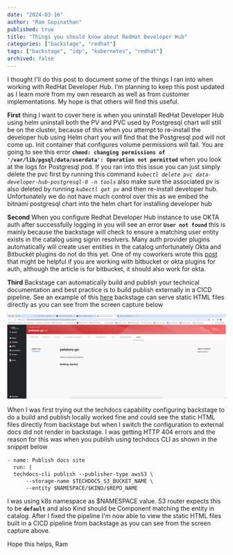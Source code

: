 ```yaml
---
date: "2024-03-16"
author: "Ram Gopinathan"
published: true
title: "Things you should know about RedHat Developer Hub"
categories: ["backstage", "redhat"]
tags: ["backstage", "idp", "kubernetes", "redhat"]
archived: false
---
```


I thought I'll do this post to document some of the things I ran into when working with RedHat Developer Hub. I'm planning to keep this post updated as I learn more from my own research as well as from customer implementations. My hope is that others will find this useful.

**First** thing I want to cover here is when you uninstall RedHat Developer Hub using helm uninstall both the PV and PVC used by Postgresql chart will still be on the cluster, because of this when you attempt to re-install the developer hub using Helm chart you will find that the Postgresql pod will not come up. Init container that configures volume permissions will fail. You are going to see this error **`chmod: changing permissions of '/var/lib/pgsql/data/userdata': Operation not permitted`** when you look at the logs for Postgresql pod. If you ran into this issue you can just simply delete the pvc first by running this command *`kubectl delete pvc data-developer-hub-postgresql-0 -n tools`* also make sure the associated pv is also deleted by running *`kubectl get pv`* and then re-install developer hub. Unfortunately we do not have much control over this as we embed the bitnami postgresql chart into the helm chart for installing developer hub 

**Second** When you configure Redhat Developer Hub instance to use OKTA auth after successfully logging in you will see an error **`User not found`** this is mainly because the backstage will check to ensure a matching user entity exists in the catalog using signin resolvers. Many auth provider plugins automatically will create user entities in the catalog unfortunately Okta and Bitbucket plugins do not do this yet. One of my coworkers wrote this [post](https://github.com/redhat-na-ssa/rhdh-bitbucket-auth/blob/main/Readme.Md) that might be helpful if you are working with bitbucket or okta plugins for auth, although the article is for bitbucket, it should also work for okta.

**Third** Backstage can automatically build and publish your technical documentation and best practice is to build publish externally in a CICD pipeline. See an example of this [here](https://github.com/rprakashg-redhat/petstore-go/blob/main/.github/workflows/techdocs.yaml) backstage can serve static HTML files directly as you can see from the screen capture below

![techdocs](../src/images/techdocs.png)

When I was first trying out the techdocs capability configuring backstage to do a build and publish locally worked fine and could see the static HTML files directly from backstage but when I switch the configuration to external docs did not render in backstage. I was getting HTTP 404 errors and the reason for this was when you publish using techdocs CLI as shown in the snippet below 

```
- name: Publish docs site
  run: | 
  techdocs-cli publish --publisher-type awsS3 \
      --storage-name $TECHDOCS_S3_BUCKET_NAME \
      --entity $NAMESPACE/$KIND/$REPO_NAME
```

I was using k8s namespace as $NAMESPACE value. S3 router expects this to be **`default`** and also Kind should be Component matching the entity in catalog. After I fixed the pipeline I'm now able to view the static HTML files built in a CICD pipeline from backstage as you can see from the screen capture above.


Hope this helps,
Ram
